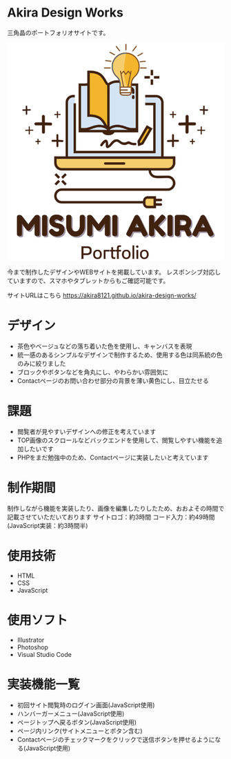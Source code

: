 # Akira Design Works

三角晶のポートフォリオサイトです。

![logo](https://github.com/Akira8121/akira-design-works/blob/main/images/Misumi%20Akira.svg)

今まで制作したデザインやWEBサイトを掲載しています。
レスポンシブ対応していますので、スマホやタブレットからもご確認可能です。

サイトURLはこちら
https://akira8121.github.io/akira-design-works/


# デザイン
* 茶色やベージュなどの落ち着いた色を使用し、キャンバスを表現
* 統一感のあるシンプルなデザインで制作するため、使用する色は同系統の色のみに絞りました
* ブロックやボタンなどを角丸にし、やわらかい雰囲気に
* Contactページのお問い合わせ部分の背景を薄い黄色にし、目立たせる


# 課題
* 閲覧者が見やすいデザインへの修正を考えています
* TOP画像のスクロールなどバックエンドを使用して、閲覧しやすい機能を追加したいです
* PHPをまだ勉強中のため、Contactページに実装したいと考えています


# 制作期間
制作しながら機能を実装したり、画像を編集したりしたため、おおよその時間で記載させていただいております
サイトロゴ：約3時間
コード入力：約49時間 (JavaScript実装：約3時間半)


# 使用技術
* HTML
* CSS
* JavaScript


# 使用ソフト
* Illustrator
* Photoshop
* Visual Studio Code


# 実装機能一覧
* 初回サイト閲覧時のログイン画面(JavaScript使用)
* ハンバーガーメニュー(JavaScript使用)
* ページトップへ戻るボタン(JavaScript使用)
* ページ内リンク(サイトメニューとボタン含む)
* Contactページのチェックマークをクリックで送信ボタンを押せるようになる(JavaScript使用)
